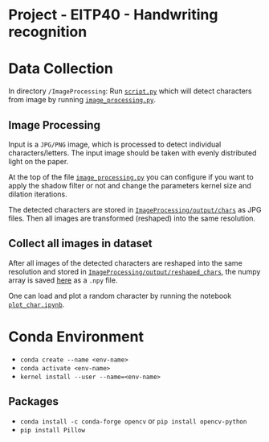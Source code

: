 # Project - EITP40 - Handwriting recognition

# Data Collection

In directory `/ImageProcessing`: Run [`script.py`](/ImageProcessing/script.py) which will detect characters from image by running [`image_processing.py`](/ImageProcessing/image_processing.py).

## Image Processing

Input is a `JPG/PNG` image, which is processed to detect individual characters/letters. The input image should be taken with evenly distributed light on the paper.

At the top of the file [`image_processing.py`](/ImageProcessing/image_processing.py) you can configure if you want to apply the shadow filter or not and change the parameters kernel size and dilation iterations.

The detected characters are stored in [`ImageProcessing/output/chars`](/ImageProcessing/output/) as JPG files. Then all images are transformed (reshaped) into the same resolution.

## Collect all images in dataset

After all images of the detected characters are reshaped into the same resolution and stored in [`ImageProcessing/output/reshaped_chars`](/ImageProcessing/output/reshaped_chars/), the numpy array is saved [here](/ImageProcessing/output/data/) as a `.npy` file.

One can load and plot a random character by running the notebook [`plot_char.ipynb`](/ImageProcessing/plot_char.ipynb).

# Conda Environment

- `conda create --name <env-name>`
- `conda activate <env-name>`
- `kernel install --user --name=<env-name>`

## Packages

- `conda install -c conda-forge opencv` or `pip install opencv-python`
- `pip install Pillow`
